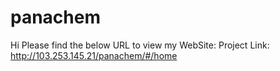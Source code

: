 # panachem
Hi Please find the below URL to view my WebSite:
Project Link:  http://103.253.145.21/panachem/#/home
